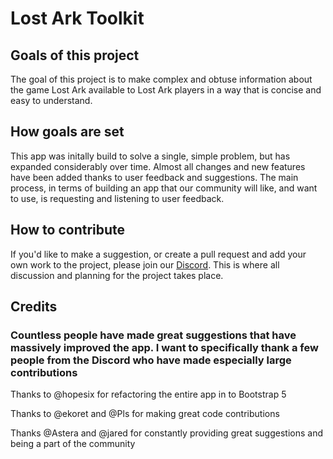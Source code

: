 # Lost Ark Toolkit

## Goals of this project

The goal of this project is to make complex and obtuse information about the game Lost Ark available to Lost Ark players in a way that is concise and easy to understand.

## How goals are set

This app was initally build to solve a single, simple problem, but has expanded considerably over time. Almost all changes and new features have been added thanks to user feedback and suggestions. The main process, in terms of building an app that our community will like, and want to use, is requesting and listening to user feedback.

## How to contribute

If you'd like to make a suggestion, or create a pull request and add your own work to the project, please join our [Discord](https://discord.com/invite/x82dcfNcjw). This is where all discussion and planning for the project takes place.

## Credits

### Countless people have made great suggestions that have massively improved the app. I want to specifically thank a few people from the Discord who have made especially large contributions

Thanks to @hopesix for refactoring the entire app in to Bootstrap 5

Thanks to @ekoret and @Pls for making great code contributions

Thanks @Astera and @jared for constantly providing great suggestions and being a part of the community

